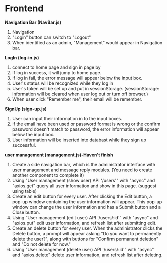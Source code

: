 # Frontend

**Navigation Bar (NavBar.js)**
1. Navigation
2. "Login" button can switch to "Logout"
3. When identified as an admin, "Management" would appear in Navigation bar.

**LogIn (log-in.js)**
1. connect to home page and sign in page by <link>
2. If log in success, it will jump to home page.
3. If log in fail, the error message will appear below the input box.
4. User's status will be recognized while they log in
5. User's token will be set up and put in sessionStorage. (sessionStorage: information will be cleared when user log out or turn off browser.)
6. When user click "Remember me", their email will be remember.

**SignUp (sign-up.js)**
1. User can input their information in to the input boxes.
2. If the email have been used or password format is wrong or the confirm password doesn't match to password, the error information will appear below the input box.
3. User information will be inserted into databast while they sign up successful.

**user management (management.js)-Haven't finish**
1. Create a side navigation bar, which is the administrator interface with user management and message reply modules. (You need to create another component to complete it)
2. Using "User management (show user) API '/users'" with "async" and "axios.get" query all user information and show in this page.
(suggest using table)
3. Create an edit button for every user. After clicking the Edit button, a pop-up window containing the user information will appear. This pop-up window can change the user information and has a Submit button and a Close button. 
4. Using “User management (edit user) API '/users/:id'” with "async" and "axios.put" edit user information, and refresh list after submitting edit.
5.  Create an delete button for every user. When the administrator clicks the Delete button, a prompt will appear asking "Do you want to permanently delete the user?", along with buttons for "Confirm permanent deletion" and "Do not delete for now."
6. Using “User management (delete user) API '/users/:id'” with "async" and "axios.delete" delete user information, and refresh list after deleting.